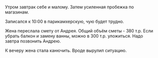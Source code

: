 Утром завтрак себе и малому.
Затем усиленная пробежка по магазинам.

Записался к 10:00 в парикамхерскую, чую будет трудно.

Жена переслала смету от Андрея. Общий объём сметы - 380 т.р. Если убрать балкон и замену ванны, можно в 300 т.р. уложиться.
Надо завтра позвонить Андрею.

К вечеру жена стала канючить. Вроде вырулил ситуацию.